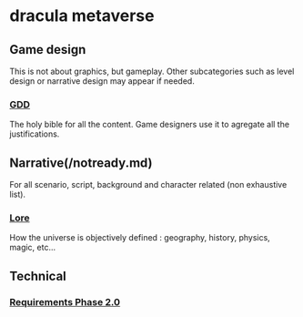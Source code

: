 # dracula metaverse

## Game design
This is not about graphics, but gameplay. Other subcategories such as level design or narrative design may appear if needed. 

### [GDD](/GDD.md) 
The holy bible for all the content. Game designers use it to agregate all the justifications.

## Narrative(/notready.md)
For all scenario, script, background and character related (non exhaustive list).

### [Lore](/lore.md)
How the universe is objectively defined : geography, history, physics, magic, etc...

## Technical

### [Requirements Phase 2.0](/requirements.md) 

